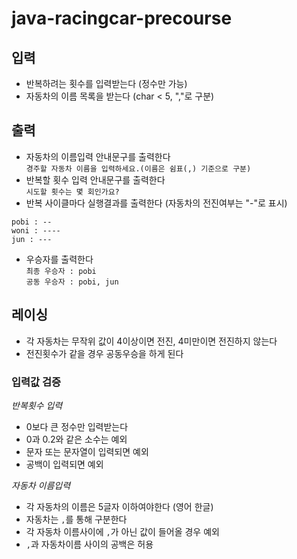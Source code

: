 # java-racingcar-precourse

## 입력
- 반복하려는 횟수를 입력받는다 (정수만 가능)
- 자동차의 이름 목록을 받는다 (char < 5, ","로 구분)

## 출력
- 자동차의 이름입력 안내문구를 출력한다 <br>
`경주할 자동차 이름을 입력하세요.(이름은 쉼표(,) 기준으로 구분)`
- 반복할 횟수 입력 안내문구를 출력한다 <br>
`시도할 횟수는 몇 회인가요?`
- 반복 사이클마다 실행결과를 출력한다 (자동차의 전진여부는 "-"로 표시)
```
pobi : --
woni : ----
jun : ---
```
- 우승자를 출력한다 <br>
`최종 우승자 : pobi` <br>
`공동 우승자 : pobi, jun`

## 레이싱
- 각 자동차는 무작위 값이 4이상이면 전진, 4미만이면 전진하지 않는다
- 전진횟수가 같을 경우 공동우승을 하게 된다


### 입력값 검증
*반복횟수 입력*
- 0보다 큰 정수만 입력받는다
- 0과 0.2와 같은 소수는 예외
- 문자 또는 문자열이 입력되면 예외
- 공백이 입력되면 예외

*자동차 이름입력*
- 각 자동차의 이름은 5글자 이하여야한다 (영어 한글)
- 자동차는 `,`를 통해 구분한다
- 각 자동차 이름사이에 `,`가 아닌 값이 들어올 경우 예외
- `,`과 자동차이름 사이의 공백은 허용